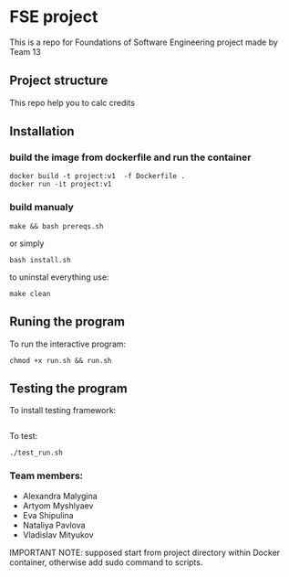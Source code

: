 # FSE project
This is a repo for Foundations of Software Engineering project
made by Team 13



## Project structure
This repo help you to calc credits


## Installation

### build the image from dockerfile and run the container
```shell
docker build -t project:v1  -f Dockerfile .
docker run -it project:v1
```

### build manualy
```shell
make && bash prereqs.sh
```
or simply
```shell
bash install.sh
```
to uninstal everything use:
```shell
make clean
```
## Runing the program
To run the interactive program:
```shell
chmod +x run.sh && run.sh
```

## Testing the program
To install testing framework:
```

```

To test:
```shell
./test_run.sh
```


### Team members:
+ Alexandra Malygina
+ Artyom Myshlyaev
+ Eva Shipulina
+ Nataliya Pavlova
+ Vladislav Mityukov


IMPORTANT NOTE: supposed start from project directory within Docker container, otherwise add sudo command to scripts.
